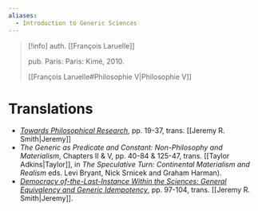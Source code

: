 ```yaml
---
aliases:
  - Introduction to Generic Sciences
---
```

>[!info]
>auth. [[François Laruelle]]
>
>pub. Paris: Paris: Kimé, 2010.
>
>[[François Laruelle#Philosophie V|Philosophie V]]

# Translations

* [_Towards Philosophical Research_](https://endemictheory.wordpress.com/2021/07/10/translation-of-francois-laruelle-towards-philosophical-research-from-introduction-aux-sciences-generiques-2008/), pp. 19-37, trans. [[Jeremy R. Smith|Jeremy]]
* _The Generic as Predicate and Constant: Non-Philosophy and Materialism_, Chapters II & V, pp. 40-84 & 125-47, trans. [[Taylor Adkins|Taylor]], in _The Speculative Turn: Continental Materialism and Realism_ eds. Levi Bryant, Nick Srnicek and Graham Harman).
* [_Democracy of-the-Last-Instance Within the Sciences: General Equivalency and Generic Idempotency_](https://endemictheory.wordpress.com/2021/04/23/translation-of-francois-laruelle-democracy-of-the-last-instance-within-the-sciences-general-equivalency-and-generic-idempotency-from-introduction-aux-sciences-generiques-2008/), pp. 97-104, trans. [[Jeremy R. Smith|Jeremy]].